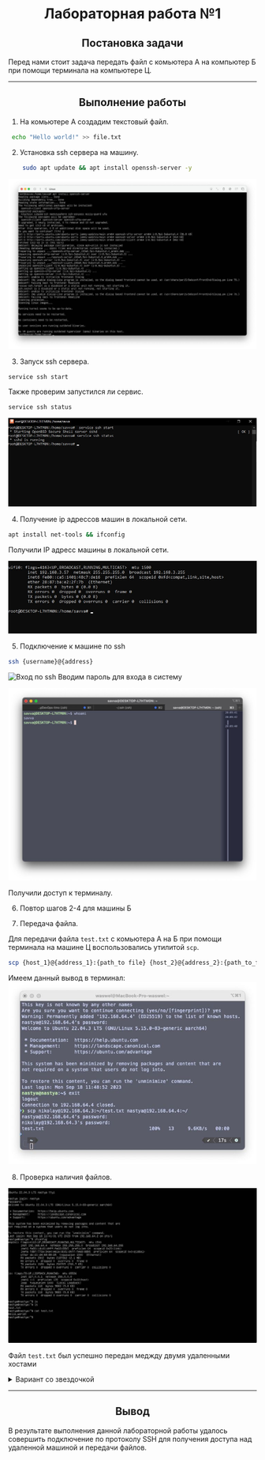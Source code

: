 <h1 align="center"> Лабораторная работа №1 </h1>


<h2 align="center">Постановка задачи</h2>

Перед нами стоит задача передать файл с комьютера А на компьютер Б при помощи терминала на компьютере Ц.

---

<h2 align="center">Выполнение работы</h2>

1. На комьютере A создадим текстовый файл.

```bash
 echo "Hello world!" >> file.txt
 ```

2. Установка ssh сервера на машину.

```bash
    sudo apt update && apt install openssh-server -y
```

![Установка сервера](https://github.com/NikiforovSaveliy/DevOps-ITMO/blob/main/DevOps-1/install_server.jpg)

3. Запуск ssh сервера.

```bash
service ssh start
```
Также проверим запустился ли сервис.

```bash
service ssh status
```

![Проверка процесса](https://github.com/NikiforovSaveliy/DevOps-ITMO/blob/main/DevOps-1/ssh_status.jpg)

4. Получение ip адрессов машин в локальной сети.

```bash
apt install net-tools && ifconfig
```
Получили IP адресс машины в локальной сети.

![Адресс в локальной сети](https://github.com/NikiforovSaveliy/DevOps-ITMO/blob/main/DevOps-1/ip_allocation.jpg)

5.  Подключение к машине по ssh

```bash
ssh {username}@{address}
```
![Вход по ssh]()
Вводим пароль для входа в систему

![Вид на терминал на удаленном комьютере](https://github.com/NikiforovSaveliy/DevOps-ITMO/blob/main/DevOps-1/logged_terminal.jpg)

Получили доступ к терминалу.

6. Повтор шагов 2-4 для машины Б

7. Передача файла.

Для передачи файла `test.txt` с комьютера А на Б при помощи терминала на машине Ц воспользовались утилитой `scp`.
```bash
scp {host_1}@{address_1}:{path_to file} {host_2}@{address_2}:{path_to_file}
```

Имеем данный вывод в терминал:
![terminal_exec](https://github.com/NikiforovSaveliy/DevOps-ITMO/blob/main/DevOps-1/scp_success.jpg)

8. Проверка наличия файлов.

![Success](https://github.com/NikiforovSaveliy/DevOps-ITMO/blob/main/DevOps-1/check_file.jpg)

Файл `test.txt` был успешно передан меджду двумя удаленными хостами
<details>

<summary> Вариант со звездочкой </summary>

1. Сгенерируем RSA ключ.
    ```bash
    ssh-keygen -t rsa -b 2048 -N "" -f ".ssh/"
    ```

2. Скопируем публичные ключи на хосты.
    ```bash
    ssh-copy-id
    ```
    ![ssh_copy_id](https://github.com/NikiforovSaveliy/DevOps-ITMO/blob/main/DevOps-1/ssh_copy_id.jpg)

3. Попробуем подключиться
    ```bash
    ssh {user}@{address}
    ```
    В итоге пароль для входа в систему не потребовался.
    ![enter_ssh_copy_id](https://github.com/NikiforovSaveliy/DevOps-ITMO/blob/main/DevOps-1/enter_ssh_copy_id.jpg)

4. Повтор действий из пункта 7
    ![p_7](https://github.com/NikiforovSaveliy/DevOps-ITMO/blob/main/DevOps-1/p7_again.jpg)
</details>

----

<h2 align="center"> Вывод </h2>

В результате выполнения данной лабораторной работы удалось совершить подключение по протоколу SSH для получения доступа над удаленной машиной и передачи файлов.


